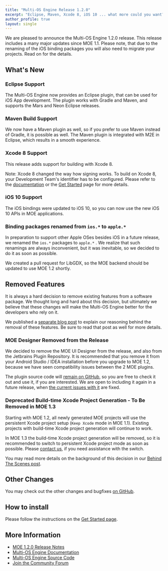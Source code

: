```yaml
---
title: "Multi-OS Engine Release 1.2.0"
excerpt: "Eclipse, Maven, Xcode 8, iOS 10 ... what more could you want? Read on to find out!"
author_profile: true
layout: single
---
```


We are pleased to announce the Multi-OS Engine 1.2.0 release. This release includes a many major updates since MOE 1.1. Please note, that due to the renaming of the iOS binding packages you will also need to migrate your projects. Read on for the details.

## What's New

### Eclipse Support

The Multi-OS Engine now provides an Eclipse plugin, that can be used for iOS App development. The plugin works with Gradle and Maven, and supports the Mars and Neon Eclipse releases. 

### Maven Build Support

We now have a Maven plugin as well, so if you prefer to use Maven instead of Gradle, it is possible as well. The Maven plugin is integrated with M2E in Eclipse, which results in a smooth experience.

### Xcode 8 Support

This release adds support for building with Xcode 8. 

Note: Xcode 8 changed the way how signing works. To build on Xcode 8, your Development Team's identifier has to be configured. Please refer to the [documentation](https://doc.multi-os-engine.org) or the [Get Started](/start/) page for more details.

### iOS 10 Support

The iOS bindings were updated to iOS 10, so you can now use the new iOS 10 APIs in MOE applications.

### Binding packages renamed from ``ios.*`` to ``apple.*``

In preparation to support other Apple OSes besides iOS in a future release, we renamed the ``ios.*`` packages to ``apple.*`` . We realize that such renamings are always inconvenient, but it was inevitable, so we decided to do it as soon as possible.

We created a pull request for LibGDX, so the MOE backend should be updated to use MOE 1.2 shortly.

## Removed Features

It is always a hard decision to remove existing features from a software package. We thought long and hard about this decision, but ultimately we believe that these changes will make the Multi-OS Engine better for the developers who rely on it.

We published a [separate blog post](/blog/2016-09-30-removed-features/) to explain our reasoning behind the removal of these features. Be sure to read that post as well for more details.

### MOE Designer Removed from the Release

We decided to remove the MOE UI Designer from the release, and also from the Jetbrains Plugin Repository. It is recommended that you remove it from your Android Studio / IDEA installation before you upgrade to MOE 1.2, because we have seen compatibility issues between the 2 MOE plugins.

The plugin source code will [remain on GitHub](https://github.com/multi-os-engine/moe-ui-designer), so you are free to check it out and use it, if you are interested. We are open to including it again in a future release, when [the current issues with it](/blog/2016-09-30-removed-features/) are fixed.

### Deprecated Build-time Xcode Project Generation - To Be Removed in MOE 1.3

Starting with MOE 1.2, all newly generated MOE projects will use the persistent Xcode project setup (``Keep Xcode`` mode in MOE 1.1). Existing projects with build-time Xcode project generation will continue to work.

In MOE 1.3 the build-time Xcode project generation will be removed, so it is recommended to switch to persistent Xcode project mode as soon as possible. Please [contact us](https://discuss.multi-os-engine.org), if you need assistance with the switch.

You may read more details on the background of this decision in our [Behind The Scenes post](/blog/2016-09-30-removed-features/).

## Other Changes

You may check out the other changes and bugfixes [on GitHub](https://github.com/multi-os-engine/multi-os-engine/issues?q=is%3Aissue%20milestone%3A1.2.0).

## How to install

Please follow the instructions on the [Get Started page](/start/).

## More Information

* [MOE 1.2.0 Release Notes](/moe-1.2.0-release-notes/)
* [Multi-OS Engine Documentation](https://doc.multi-os-engine.org)
* [Multi-OS Engine Source Code](https://github.com/multi-os-engine/multi-os-engine)
* [Join the Community Forum](https://discuss.multi-os-engine.org)
